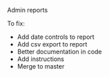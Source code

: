 
Admin reports


To fix:
- Add date controls to report
- Add csv export to report
- Better documentation in code 
- Add instructions
- Merge to master


